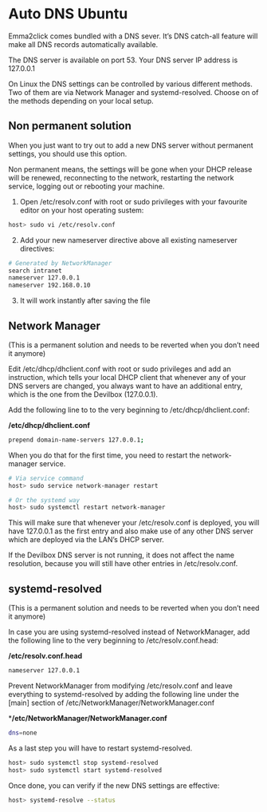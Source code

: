 # Auto DNS Ubuntu

Emma2click comes bundled with a DNS sever.   It’s DNS catch-all feature will make all DNS records automatically available.

The DNS server is available on port 53.
Your DNS server IP address is 127.0.0.1

On Linux the DNS settings can be controlled by various different methods. Two of them are via Network Manager and systemd-resolved. Choose on of the methods depending on your local setup.

## Non permanent solution

When you just want to try out to add a new DNS server without permanent settings, you should use this option.

Non permanent means, the settings will be gone when your DHCP release will be renewed, reconnecting to the network, restarting the network service, logging out or rebooting your machine.

1. Open /etc/resolv.conf with root or sudo privileges with your favourite editor on your host operating sustem:

```bash
host> sudo vi /etc/resolv.conf
```

2. Add your new nameserver directive above all existing nameserver directives:

```bash
# Generated by NetworkManager
search intranet
nameserver 127.0.0.1
nameserver 192.168.0.10
```

3. It will work instantly after saving the file

## Network Manager
(This is a permanent solution and needs to be reverted when you don’t need it anymore)

Edit /etc/dhcp/dhclient.conf with root or sudo privileges and add an instruction, which tells your local DHCP client that whenever any of your DNS servers are changed, you always want to have an additional entry, which is the one from the Devilbox (127.0.0.1).

Add the following line to to the very beginning to /etc/dhcp/dhclient.conf:

**/etc/dhcp/dhclient.conf**

```bash
prepend domain-name-servers 127.0.0.1;
```

When you do that for the first time, you need to restart the network-manager service.

```bash
# Via service command
host> sudo service network-manager restart

# Or the systemd way
host> sudo systemctl restart network-manager
```

This will make sure that whenever your /etc/resolv.conf is deployed, you will have 127.0.0.1 as the first entry and also make use of any other DNS server which are deployed via the LAN’s DHCP server.

If the Devilbox DNS server is not running, it does not affect the name resolution, because you will still have other entries in /etc/resolv.conf.

## systemd-resolved
(This is a permanent solution and needs to be reverted when you don’t need it anymore)

In case you are using systemd-resolved instead of NetworkManager, add the following line to the very beginning to /etc/resolv.conf.head:

**/etc/resolv.conf.head**

```bash
nameserver 127.0.0.1
```

Prevent NetworkManager from modifying /etc/resolv.conf and leave everything to systemd-resolved by adding the following line under the [main] section of /etc/NetworkManager/NetworkManager.conf

***/etc/NetworkManager/NetworkManager.conf**

```bash
dns=none
```

As a last step you will have to restart systemd-resolved.

```bash
host> sudo systemctl stop systemd-resolved
host> sudo systemctl start systemd-resolved
```

Once done, you can verify if the new DNS settings are effective:

```bash
host> systemd-resolve --status
```

